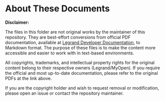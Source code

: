 # About These Documents

**Disclaimer:**

The files in this folder are not original works by the maintainer of this repository. They are best-effort conversions from official PDF documentation, available at [Legrand Developer Documentation](https://developer.legrand.com/Documentation/), to Markdown format. The purpose of these files is to make the content more accessible and easier to work with in text-based environments.

All copyrights, trademarks, and intellectual property rights for the original content belong to their respective owners (Legrand/MyOpen). If you require the official and most up-to-date documentation, please refer to the original PDFs at the link above.

If you are the copyright holder and wish to request removal or modification, please open an issue or contact the repository maintainer.
